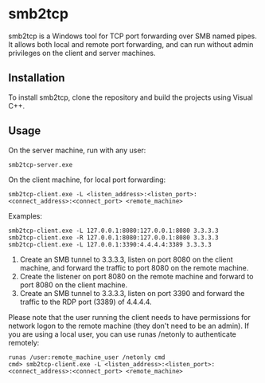 # smb2tcp
smb2tcp is a Windows tool for TCP port forwarding over SMB named pipes. It allows both local and remote port forwarding, and can run without admin privileges on the client and server machines.
## Installation
To install smb2tcp, clone the repository and build the projects using Visual C++.
## Usage
On the server machine, run with any user:
```
smb2tcp-server.exe
```
On the client machine, for local port forwarding:
```
smb2tcp-client.exe -L <listen_address>:<listen_port>:<connect_address>:<connect_port> <remote_machine>
```
Examples:
```
smb2tcp-client.exe -L 127.0.0.1:8080:127.0.0.1:8080 3.3.3.3
smb2tcp-client.exe -R 127.0.0.1:8080:127.0.0.1:8080 3.3.3.3
smb2tcp-client.exe -L 127.0.0.1:3390:4.4.4.4:3389 3.3.3.3
```
1. Create an SMB tunnel to 3.3.3.3, listen on port 8080 on the client machine, and forward the traffic to port 8080 on the remote machine.
2. Create the listener on port 8080 on the remote machine and forward to port 8080 on the client machine.
3. Create an SMB tunnel to 3.3.3.3, listen on port 3390 and forward the traffic to the RDP port (3389) of 4.4.4.4.

Please note that the user running the client needs to have permissions for network logon to the remote machine (they don't need to be an admin). If you are using a local user, you can use runas /netonly to authenticate remotely:
```
runas /user:remote_machine_user /netonly cmd
cmd> smb2tcp-client.exe -L <listen_address>:<listen_port>:<connect_address>:<connect_port> <remote_machine>
```
